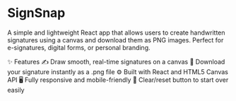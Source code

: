 # SignSnap
A simple and lightweight React app that allows users to create handwritten signatures using a canvas and download them as PNG images. Perfect for e-signatures, digital forms, or personal branding.  

✨ Features
✍️ Draw smooth, real-time signatures on a canvas
💾 Download your signature instantly as a .png file
⚙️ Built with React and HTML5 Canvas API
🖥️ Fully responsive and mobile-friendly
🧼 Clear/reset button to start over easily


